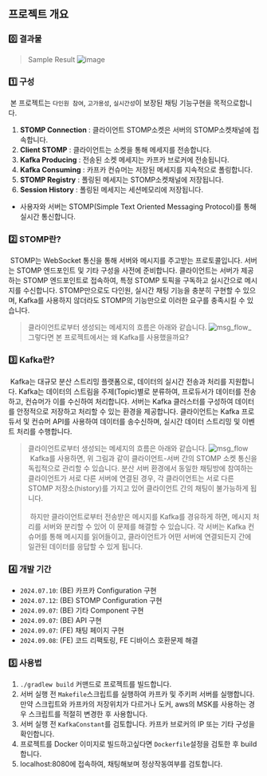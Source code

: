 ## 프로젝트 개요

### **0️⃣ 결과물**
> Sample Result
> ![image](https://github.com/user-attachments/assets/7a715d55-92c9-48fd-9bd6-ccbcbbb8ca26)

### **1️⃣ 구성**
&nbsp;본 프로젝트는 `다인원 참여`, `고가용성`, `실시간성`이 보장된 채팅 기능구현을 목적으로합니다.
1. **STOMP Connection** : 클라이언트 STOMP소켓은 서버의 STOMP소켓채널에 접속합니다.
2. **Client STOMP** : 클라이언트는 소켓을 통해 메세지를 전송합니다.
3. **Kafka Producing** : 전송된 소켓 메세지는 카프카 브로커에 전송됩니다.
4. **Kafka Consuming** : 카프카 컨슈머는 저장된 메세지를 지속적으로 폴링합니다.
5. **STOMP Registry** : 폴링된 메세지는 STOMP소켓채널에 저장됩니다.
6. **Session History** : 폴링된 메세지는 세션메모리에 저장됩니다.

- 사용자와 서버는 STOMP(Simple Text Oriented Messaging Protocol)를 통해 실시간 통신합니다.

### **2️⃣ STOMP란?**
&nbsp;STOMP는 WebSocket 통신을 통해 서버와 메시지를 주고받는 프로토콜입니다.
서버는 STOMP 엔드포인트 및 기타 구성을 사전에 준비합니다. 
클라이언트는 서버가 제공하는 STOMP 엔드포인트로 접속하여,
특정 STOMP 토픽을 구독하고 실시간으로 메시지를 수신합니다. 
STOMP만으로도 다인원, 실시간 채팅 기능을 충분히 구현할 수 있으며,
Kafka를 사용하지 않더라도 STOMP의 기능만으로 이러한 요구를 충족시킬 수 있습니다.

> 클라이언트로부터 생성되는 메세지의 흐름은 아래와 같습니다.
![msg_flow_](https://github.com/user-attachments/assets/8b1176f1-bad4-4a53-9759-555b1136a3d2)
> &nbsp; 그렇다면 본 프로젝트에서는 왜 Kafka를 사용했을까요?

### **3️⃣ Kafka란?**
&nbsp;Kafka는 대규모 분산 스트리밍 플랫폼으로, 데이터의 실시간 전송과 처리를 지원합니다.
Kafka는 데이터의 스트림을 주제(Topic)별로 분류하여, 프로듀서가 데이터를 전송하고, 
컨슈머가 이를 수신하여 처리합니다. 
서버는 Kafka 클러스터를 구성하여 데이터를 안정적으로 저장하고 처리할 수 있는 환경을 제공합니다. 
클라이언트는 Kafka 프로듀서 및 컨슈머 API를 사용하여 데이터를 송수신하며,
실시간 데이터 스트리밍 및 이벤트 처리를 수행합니다.

> 클라이언트로부터 생성되는 메세지의 흐름은 아래와 같습니다.
![msg_flow](https://github.com/user-attachments/assets/699d531b-e92a-4d5b-b564-11b60560abdc)
> &nbsp;Kafka를 사용하면, 위 그림과 같이 클라이언트-서버 간의 STOMP 소켓 통신을 독립적으로 관리할 수 있습니다.
> 분산 서버 환경에서 동일한 채팅방에 참여하는 클라이언트가 서로 다른 서버에 연결된 경우, 
> 각 클라이언트는 서로 다른 STOMP 저장소(history)를 가지고 있어 클라이언트 간의 채팅이 불가능하게 됩니다.
> <br/><br/>
> &nbsp;하지만 클라이언트로부터 전송받은 메시지를 Kafka를 경유하게 하면, 
> 메시지 처리를 서버와 분리할 수 있어 이 문제를 해결할 수 있습니다. 
> 각 서버는 Kafka 컨슈머를 통해 메시지를 읽어들이고, 
> 클라이언트가 어떤 서버에 연결되든지 간에 일관된 데이터를 응답할 수 있게 됩니다.

### **4️⃣ 개발 기간**
- `2024.07.10`: (BE) 카프카 Configuration 구현
- `2024.07.12`: (BE) STOMP Configuration 구현
- `2024.09.07`: (BE) 기타 Component 구현
- `2024.09.07`: (BE) API 구현
- `2024.09.07`: (FE) 채팅 페이지 구현
- `2024.09.08`: (FE) 코드 리팩토링, FE 디바이스 호환문제 해결


### **5️⃣ 사용법**
1. `./gradlew build` 커맨드로 프로젝트를 빌드합니다.
2. 서버 실행 전 `Makefile`스크립트를 실행하여 카프카 및 주키퍼 서버를 실행합니다. 만약 스크립트와 카프카의 저장위치가 다르거나 도커, aws의 MSK를 사용하는 경우 스크립트를 적절히 변경한 후 사용합니다.
3. 서버 실행 전 `KafkaConstant`를 검토합니다. 카프카 브로커의 IP 또는 기타 구성을 확인합니다.
4. 프로젝트를 Docker 이미지로 빌드하고싶다면 `Dockerfile`설정을 검토한 후 build합니다.
5. localhost:8080에 접속하여, 채팅해보며 정상작동여부를 검토합니다.